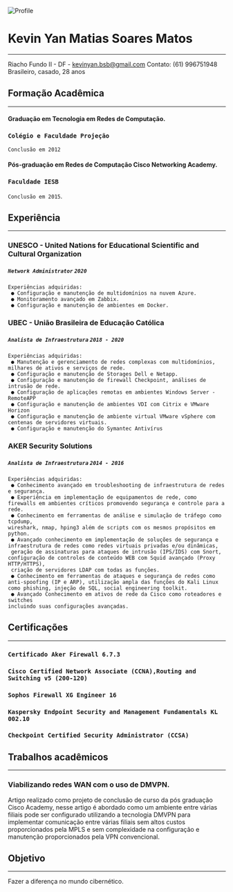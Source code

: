 ![Profile](https://static.wixstatic.com/media/a98016_c69da48756504eb69b977d9874483aa7~mv2.png/v1/fill/w_146,h_122,al_c,q_85,usm_0.66_1.00_0.01/perfil_PNG.webp)

# Kevin Yan Matias Soares Matos

-----
Riacho Fundo II - DF - kevinyan.bsb@gmail.com
Contato: (61) 996751948
Brasileiro, casado, 28 anos

## Formação Acadêmica
----
#### Graduação em Tecnologia em Redes de Computação.
### `Colégio e Faculdade Projeção`
`Conclusão em 2012`
#### Pós-graduação em Redes de Computação Cisco Networking Academy.
### `Faculdade IESB`
`Conclusão em 2015`.

## Experiência
----
### UNESCO - United Nations for Educational Scientific and Cultural Organization
##### `Network Administrator` `2020`
````
Experiências adquiridas:
 ● Configuração e manutenção de multidomínios na nuvem Azure.
 ● Monitoramento avançado em Zabbix.
 ● Configuração e manutenção de ambientes em Docker.
````
### UBEC - União Brasileira de Educação Católica
##### `Analista de Infraestrutura` `2018 - 2020`

```` 
Experiências adquiridas:
 ● Manutenção e gerenciamento de redes complexas com multidomínios, milhares de ativos e serviços de rede.
 ● Configuração e manutenção de Storages Dell e Netapp.
 ● Configuração e manutenção de firewall Checkpoint, análises de intrusão de rede.
 ● Configuração de aplicações remotas em ambientes Windows Server - RemoteAPP
 ● Configuração e manutenção de ambientes VDI com Citrix e VMware Horizon
 ● Configuração e manutenção de ambiente virtual VMware vSphere com centenas de servidores virtuais.
 ● Configuração e manutenção do Symantec Antivírus
````
### AKER Security Solutions
##### `Analista de Infraestrutura` `2014 - 2016`

```` 
Experiências adquiridas:
 ● Conhecimento avançado em troubleshooting de infraestrutura de redes e segurança.
 ● Experiência em implementação de equipamentos de rede, como firewalls em ambientes críticos promovendo segurança e controle para a rede.
 ● Conhecimento em ferramentas de análise e simulação de tráfego como tcpdump,
wireshark, nmap, hping3 além de scripts com os mesmos propósitos em python.
 ● Avançado conhecimento em implementação de soluções de segurança e infraestrutura de redes como redes virtuais privadas e/ou dinâmicas, 
 geração de assinaturas para ataques de intrusão (IPS/IDS) com Snort, configuração de controles de conteúdo WEB com Squid avançado (Proxy HTTP/HTTPS), 
 criação de servidores LDAP com todas as funções.
 ● Conhecimento em ferramentas de ataques e segurança de redes como anti-spoofing (IP e ARP), utilização ampla das funções do Kali Linux como phishing, injeção de SQL, social engineering toolkit.
 ● Avançado Conhecimento em ativos de rede da Cisco como roteadores e switches
incluindo suas configurações avançadas.
````
## Certificações
---
### `Certificado Aker Firewall 6.7.3`
### `Cisco Certified Network Associate (CCNA),Routing and Switching v5 (200-120)`
### `Sophos Firewall XG Engineer 16`
### `Kaspersky Endpoint Security and Management Fundamentals KL 002.10`
### `Checkpoint Certified Security Administrator (CCSA)`

## Trabalhos acadêmicos
---
### Viabilizando redes WAN com o uso de DMVPN.
Artigo realizado como projeto de conclusão de curso da pós graduação Cisco Academy,
nesse artigo é abordado como um ambiente entre várias filiais pode ser configurado utilizando
a tecnologia DMVPN para implementar comunicação entre várias filiais sem altos custos
proporcionados pela MPLS e sem complexidade na configuração e manutenção proporcionados
pela VPN convencional.

## Objetivo
---
Fazer a diferença no mundo cibernético.
